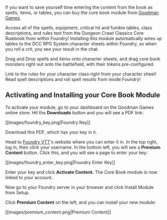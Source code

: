 If you want to save yourself time entering the content from the book as spells, items, or tables, you can buy the core book module from [Goodman Games](https://goodman-games.com).


Access all of the spells, equipment, critical hit and fumble tables, class descriptions, and rules text from the Dungeon Crawl Classics Core Rulebook from within Foundry! Installing this module automatically wires up tables to the DCC RPG System character sheets within Foundry, so when you roll a crit, you see your result in the chat.

Drag and Drop spells and items onto character sheets, and drag core book monsters right out onto the battlefield, with their tokens pre-configured.

Link to the rules for your character class right from your character sheet! Read spell descriptions and roll spell results from inside Foundry!


## Activating and Installing your Core Book Module

To activate your module, go to your dashboard on the Goodman Games online store. Hit the **Downloads** button and you will see a PDF link:

[[images/foundry_key.png|Foundry Key]]

Download this PDF, which has your key in it.

Head to [Foundry VTT](https://foundryvtt.com)'s website where you can enter it in. In the top right, log in, then click your username. In the bottom left, you will see a **Premium Content** button. Click this, and you will see a page to enter your key:

[[images/foundry_enter_key.png|Foundry Enter Key]]

Enter your key and click **Activate Content**. The Core Book module is now linked to your account.

Now go to your Foundry server in your browser and click Install Module from Setup.

Click **Premium Content** on the left, and you can install your new module:

[[images/premium_content.png|Premium Content]]
